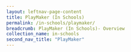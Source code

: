 ```yaml
---
layout: leftnav-page-content
title: PlayMaker (In Schools)
permalink: /in-schools/playmaker/
breadcrumb: PlayMaker (In Schools)- Overview
collection_name: in-schools
second_nav_title: "PlayMaker"
---
```

